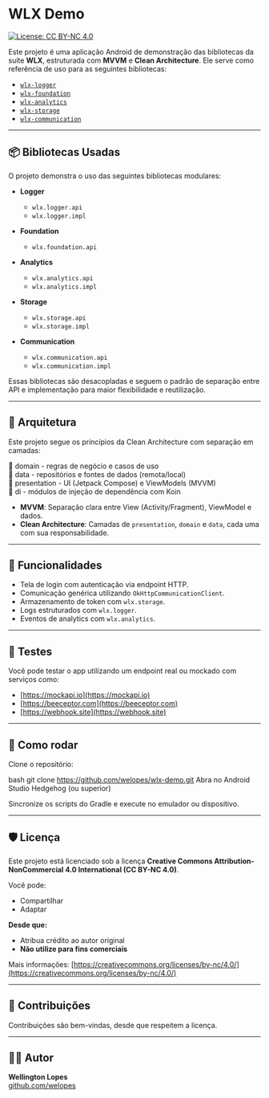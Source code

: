 # WLX Demo

[![License: CC BY-NC 4.0](https://img.shields.io/badge/License-CC%20BY--NC%204.0-lightgrey.svg)](https://creativecommons.org/licenses/by-nc/4.0/)

Este projeto é uma aplicação Android de demonstração das bibliotecas da suíte **WLX**, estruturada com **MVVM** e **Clean Architecture**. Ele serve como referência de uso para as seguintes bibliotecas:

- [`wlx-logger`](https://github.com/welopes/wlx-logger)
- [`wlx-foundation`](https://github.com/welopes/wlx-foundation)
- [`wlx-analytics`](https://github.com/welopes/wlx-analytics)
- [`wlx-storage`](https://github.com/welopes/wlx-storage)
- [`wlx-communication`](https://github.com/welopes/wlx-communication)

---

## 📦 Bibliotecas Usadas

O projeto demonstra o uso das seguintes bibliotecas modulares:

- **Logger**
    - `wlx.logger.api`
    - `wlx.logger.impl`

- **Foundation**
    - `wlx.foundation.api`

- **Analytics**
    - `wlx.analytics.api`
    - `wlx.analytics.impl`

- **Storage**
    - `wlx.storage.api`
    - `wlx.storage.impl`

- **Communication**
    - `wlx.communication.api`
    - `wlx.communication.impl`

Essas bibliotecas são desacopladas e seguem o padrão de separação entre API e implementação para maior flexibilidade e reutilização.

---

## 🧱 Arquitetura
Este projeto segue os princípios da Clean Architecture com separação em camadas:

📁 domain       - regras de negócio e casos de uso  
📁 data         - repositórios e fontes de dados (remota/local)  
📁 presentation - UI (Jetpack Compose) e ViewModels (MVVM)  
📁 di           - módulos de injeção de dependência com Koin  

- **MVVM**: Separação clara entre View (Activity/Fragment), ViewModel e dados.
- **Clean Architecture**: Camadas de `presentation`, `domain` e `data`, cada uma com sua responsabilidade.

---

## 🚀 Funcionalidades

- Tela de login com autenticação via endpoint HTTP.
- Comunicação genérica utilizando `OkHttpCommunicationClient`.
- Armazenamento de token com `wlx.storage`.
- Logs estruturados com `wlx.logger`.
- Eventos de analytics com `wlx.analytics`.

---

## 🧪 Testes

Você pode testar o app utilizando um endpoint real ou mockado com serviços como:

- [https://mockapi.io](https://mockapi.io)
- [https://beeceptor.com](https://beeceptor.com)
- [https://webhook.site](https://webhook.site)

---

## 🚀 Como rodar
Clone o repositório:

bash
git clone https://github.com/welopes/wlx-demo.git
Abra no Android Studio Hedgehog (ou superior)

Sincronize os scripts do Gradle e execute no emulador ou dispositivo.

---

## 🛡️ Licença

Este projeto está licenciado sob a licença **Creative Commons Attribution-NonCommercial 4.0 International (CC BY-NC 4.0)**.

Você pode:

- Compartilhar
- Adaptar

**Desde que:**

- Atribua crédito ao autor original
- **Não utilize para fins comerciais**

Mais informações: [https://creativecommons.org/licenses/by-nc/4.0/](https://creativecommons.org/licenses/by-nc/4.0/)

---

## 🤝 Contribuições

Contribuições são bem-vindas, desde que respeitem a licença.

---

## 👨‍💻 Autor

**Wellington Lopes**  
[github.com/welopes](https://github.com/welopes)